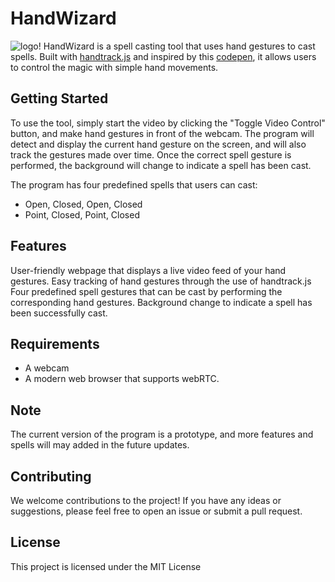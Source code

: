 # HandWizard
![logo!](https://github.com/joeseven2/HandWizard/blob/main/images/local.png?raw=true)
HandWizard is a spell casting tool that uses hand gestures to cast spells. Built with [handtrack.js](https://github.com/victordibia/handtrack.js) and inspired by this [codepen](https://codepen.io/jcoulterdesign/pen/wGyNzL), it allows users to control the magic with simple hand movements.

## Getting Started
To use the tool, simply start the video by clicking the "Toggle Video Control" button, and make hand gestures in front of the webcam. The program will detect and display the current hand gesture on the screen, and will also track the gestures made over time. Once the correct spell gesture is performed, the background will change to indicate a spell has been cast.

The program has four predefined spells that users can cast:

- Open, Closed, Open, Closed
- Point, Closed, Point, Closed

## Features
User-friendly webpage that displays a live video feed of your hand gestures.
Easy tracking of hand gestures through the use of handtrack.js
Four predefined spell gestures that can be cast by performing the corresponding hand gestures.
Background change to indicate a spell has been successfully cast.

## Requirements
- A webcam
- A modern web browser that supports webRTC.

## Note
The current version of the program is a prototype, and more features and spells will may added in the future updates.

## Contributing
We welcome contributions to the project! If you have any ideas or suggestions, please feel free to open an issue or submit a pull request.

## License
This project is licensed under the MIT License
